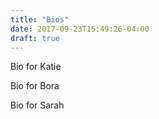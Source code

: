 ```yaml
---
title: "Bios"
date: 2017-09-23T15:49:26-04:00
draft: true
---
```


<div class="bio-pic left"></div>

Bio for Katie

<div class="bio-pic right"></div>

Bio for Bora

<div class="bio-pic left"></div>

Bio for Sarah
